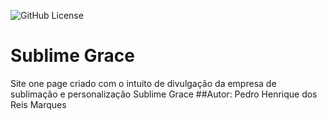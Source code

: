 ![GitHub License](https://img.shields.io/github/license/pedrohreismarques/one-page?style=for-the-badge)
# Sublime Grace
Site one page criado com o intuito de divulgação da empresa de sublimação e personalização Sublime Grace
##Autor:
Pedro Henrique dos Reis Marques
